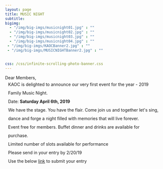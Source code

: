 ```yaml
---
layout: page
title: MUSIC NIGHT
subtitle:
bigimg:
  - "/img/big-imgs/musicnight01.jpg" : ""
  - "/img/big-imgs/musicnight02.jpg" : ""
  - "/img/big-imgs/musicnight03.jpg" : ""
  - "/img/big-imgs/musicnight04.jpg" : ""
 - "/img/big-imgs/KAOCBanner2.jpg" : ""
 - "/img/big-imgs/MUSICNIGHTBanner2.jpg" : ""
  
  
css: /css/infinite-scrolling-photo-banner.css
---
```

<html>
<body style="font:serif;">
Dear Members,
<br/>
 <div style="margin-left:10px;line-height:2">
KAOC is delighted to announce our very first event for the year - 2019 Family Music Night.<br/>
  Date: <b>Saturday April 6th, 2019</b><br/>
We have the stage. You have the flair. Come join us and together let's sing, dance and forge a night 
filled with memories that will live forever.<br/>
Event free for members. Buffet dinner and drinks are available for purchase.<br/>
Limited number of slots available for performance<br/>
Please send in your entry by 2/20/19<br/>
  Use the below <a href="https://tinyurl.com/kaoc-music-night">link</a> to submit your entry<br/>
<br/>
 </div>
</body>
</html>
